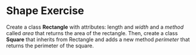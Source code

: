 # Shape Exercise

Create a class **Rectangle** with attributes: length and *width* and a *method* called *area* that returns the area of the rectangle. Then, create a class **Square** that inherits from Rectangle and adds a new method *perimeter* that returns the perimeter of the square.